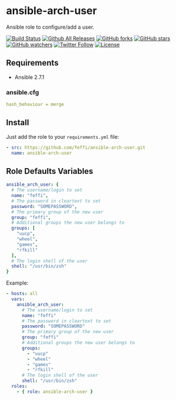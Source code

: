 # ansible-arch-user

Ansible role to configure/add a user.

[![Build Status](https://img.shields.io/travis/feffi/ansible-arch-user.svg)](https://travis-ci.org/feffi/ansible-arch-user) [![Github All Releases](https://img.shields.io/github/downloads/feffi/ansible-arch-user/total.svg)](https://github.com/feffi/ansible-arch-user) [![GitHub forks](https://img.shields.io/github/forks/feffi/ansible-arch-user.svg?style=social&label=Fork)](https://github.com/feffi/ansible-arch-user) [![GitHub stars](https://img.shields.io/github/stars/feffi/ansible-arch-user.svg?style=social&label=Star)](https://github.com/feffi/ansible-arch-user) [![GitHub watchers](https://img.shields.io/github/watchers/feffi/ansible-arch-user.svg?style=social&label=Watch)](https://github.com/feffi/ansible-arch-user) [![Twitter Follow](https://img.shields.io/twitter/follow/feffi1.svg?style=social&label=Follow)](https://twitter.com/feffi1) [![License](http://img.shields.io/:license-mit-blue.svg)](https://github.com/feffi/ansible-arch-user/blob/master/LICENSE)

## Requirements

- Ansible 2.7.1

### ansible.cfg

```yaml
hash_behaviour = merge
```

## Install

Just add the role to your ``requirements.yml`` file:

```yaml
- src: https://github.com/feffi/ansible-arch-user.git
  name: ansible-arch-user
```

## Role Defaults Variables

```yaml
ansible_arch_user: {
  # The username/login to set
  name: "feffi",
  # The password in cleartext to set
  password: "SOMEPASSWORD",
  # The primary group of the new user
  group: "feffi",
  # Additional groups the new user belongs to
  groups: [
    "uucp",
    "wheel",
    "games",
    "rfkill"
  ],
  # The login shell of the user
  shell: "/usr/bin/zsh"
}

```

Example:

```yaml
- hosts: all
  vars:
    ansible_arch_user:
      # The username/login to set
      name: "feffi"
      # The password in cleartext to set
      password: "SOMEPASSWORD"
      # The primary group of the new user
      group: "feffi"
      # Additional groups the new user belongs to
      groups:
        - "uucp"
        - "wheel"
        - "games"
        - "rfkill"
      # The login shell of the user
      shell: "/usr/bin/zsh"
  roles:
    - { role: ansible-arch-user }
```
